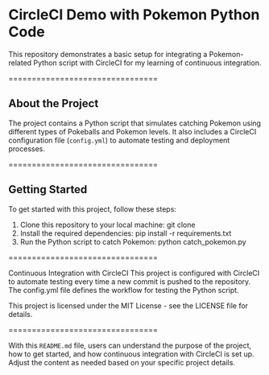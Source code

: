 # CircleCI Demo with Pokemon Python Code

This repository demonstrates a basic setup for integrating a Pokemon-related Python script with CircleCI for my learning of continuous integration.

================================

## About the Project

The project contains a Python script that simulates catching Pokemon using different types of Pokeballs and Pokemon levels. It also includes a CircleCI configuration file (`config.yml`) to automate testing and deployment processes.

================================

## Getting Started

To get started with this project, follow these steps:

1. Clone this repository to your local machine:
   git clone <repository-url>
2. Install the required dependencies:
  pip install -r requirements.txt
3. Run the Python script to catch Pokemon:
  python catch_pokemon.py

================================

Continuous Integration with CircleCI
This project is configured with CircleCI to automate testing every time a new commit is pushed to the repository. The config.yml file defines the workflow for testing the Python script.

This project is licensed under the MIT License - see the LICENSE file for details.

================================

With this `README.md` file, users can understand the purpose of the project, how to get started, and how continuous integration with CircleCI is set up. Adjust the content as needed based on your specific project details.





